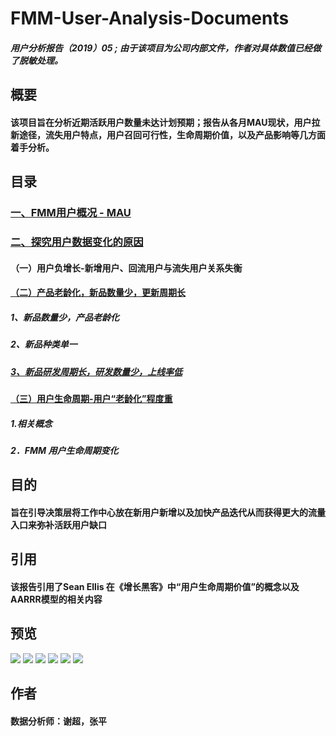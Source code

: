 # FMM-User-Analysis-Documents
##### 用户分析报告（2019）05 ; **由于该项目为公司内部文件，作者对具体数值已经做了脱敏处理。**
## 概要
#### 该项目旨在分析近期活跃用户数量未达计划预期；报告从各月MAU现状，用户拉新途径，流失用户特点，用户召回可行性，生命周期价值，以及产品影响等几方面着手分析。
## 目录
### [一、FMM用户概况 - MAU](https://github.com/Tingjbhappy/FMM-User-Analysis-Report/blob/master/user_report/Mau_2.jpg)
### [二、探究用户数据变化的原因](https://github.com/Tingjbhappy/FMM-User-Analysis-Report/blob/master/user_report/user_3.jpg)
#### （一）用户负增长-新增用户、回流用户与流失用户关系失衡
#### [（二）产品老龄化，新品数量少，更新周期长 ](https://github.com/Tingjbhappy/FMM-User-Analysis-Report/blob/master/user_report/user_4.jpg)
##### 1、新品数量少，产品老龄化
##### 2、新品种类单一
##### [3、新品研发周期长，研发数量少，上线率低](https://github.com/Tingjbhappy/FMM-User-Analysis-Report/blob/master/user_report/Product_6.jpg)
#### [（三）用户生命周期-用户“老龄化”程度重](https://github.com/Tingjbhappy/FMM-User-Analysis-Report/blob/master/user_report/Lifecycle_5.jpg)
##### 1.相关概念
##### 2．FMM 用户生命周期变化
## 目的
#### 旨在引导决策层将工作中心放在新用户新增以及加快产品迭代从而获得更大的流量入口来弥补活跃用户缺口
## 引用
#### 该报告引用了Sean Ellis 在《增长黑客》中“用户生命周期价值”的概念以及AARRR模型的相关内容
## 预览
![](https://github.com/Tingjbhappy/FMM-User-Analysis-Report/blob/master/user_report/Population_0.jpg)
![](https://github.com/Tingjbhappy/FMM-User-Analysis-Report/blob/master/user_report/Mau_2.jpg)
![](https://github.com/Tingjbhappy/FMM-User-Analysis-Report/blob/master/user_report/user_3.jpg)
![](https://github.com/Tingjbhappy/FMM-User-Analysis-Report/blob/master/user_report/user_4.jpg)
![](https://github.com/Tingjbhappy/FMM-User-Analysis-Report/blob/master/user_report/Lifecycle_5.jpg)
![](https://github.com/Tingjbhappy/FMM-User-Analysis-Report/blob/master/user_report/Product_6.jpg)
## 作者
#### 数据分析师：谢超，张平
